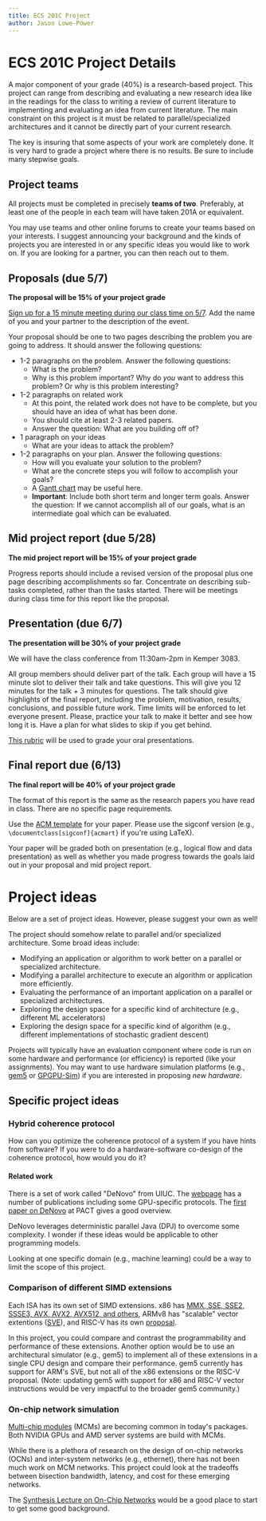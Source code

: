 ```yaml
---
title: ECS 201C Project
author: Jason Lowe-Power
---
```


# ECS 201C Project Details

A major component of your grade (40%) is a research-based project.
This project can range from describing and evaluating a new research idea like in the readings for the class to writing a review of current literature to implementing and evaluating an idea from current literature.
The main constraint on this project is it must be related to parallel/specialized architectures and it cannot be directly part of your current research.

The key is insuring that some aspects of your work are completely done.
It is very hard to grade a project where there is no results.
Be sure to include many stepwise goals.

## Project teams

All projects must be completed in precisely **teams of two**.
Preferably, at least one of the people in each team will have taken 201A or equivalent.

You may use teams and other online forums to create your teams based on your interests.
I suggest announcing your background and the kinds of projects you are interested in or any specific ideas you would like to work on.
If you are looking for a partner, you can then reach out to them.

## Proposals (due 5/7)

**The proposal will be 15% of your project grade**

[Sign up for a 15 minute meeting during our class time on 5/7](https://calendar.google.com/calendar/selfsched?sstoken=UU4yT1lsZUw4aElqfGRlZmF1bHR8YjIyNWNiNmQyZmE4MDY2MWU2OWNjOWE0NTE2MTdiZWI).
Add the name of you and your partner to the description of the event.

Your proposal should be one to two pages describing the problem you are going to address.
It should answer the following questions:

- 1-2 paragraphs on the problem. Answer the following questions:
  - What is the problem?
  - Why is this problem important? Why do *you* want to address this problem? Or why is this problem interesting?
- 1-2 paragraphs on related work
  - At this point, the related work does not have to be complete, but you should have an idea of what has been done.
  - You should cite at least 2-3 related papers.
  - Answer the question: What are you building off of?
- 1 paragraph on your ideas
  - What are your ideas to attack the problem?
- 1-2 paragraphs on your plan. Answer the following questions:
  - How will you evaluate your solution to the problem?
  - What are the concrete steps you will follow to accomplish your goals?
  - A [Gantt chart](https://en.wikipedia.org/wiki/Gantt_chart) may be useful here.
  - **Important**: Include both short term and longer term goals. Answer the question: If we cannot accomplish all of our goals, what is an intermediate goal which can be evaluated.

## Mid project report (due 5/28)

**The mid project report will be 15% of your project grade**

Progress reports should include a revised version of the proposal plus one page describing accomplishments so far.
Concentrate on describing sub-tasks completed, rather than the tasks started.
There will be meetings during class time for this report like the proposal.

## Presentation (due 6/7)

**The presentation will be 30% of your project grade**

We will have the class conference from 11:30am-2pm in Kemper 3083.

All group members should deliver part of the talk.
Each group will have a 15 minute slot to deliver their talk and take questions.
This will give you 12 minutes for the talk + 3 minutes for questions.
The talk should give highlights of the final report, including the problem, motivation, results, conclusions, and possible future work. Time limits will be enforced to let everyone present.
Please, practice your talk to make it better and see how long it is.
Have a plan for what slides to skip if you get behind.

[This rubric](rubric.pdf) will be used to grade your oral presentations.

## Final report due (6/13)

**The final report will be 40% of your project grade**

The format of this report is the same as the research papers you have read in class.
There are no specific page requirements.

Use the [ACM template](https://www.acm.org/publications/proceedings-template) for your paper. 
Please use the sigconf version (e.g., `\documentclass[sigconf]{acmart}` if you're using LaTeX).

Your paper will be graded both on presentation (e.g., logical flow and data presentation) as well as whether you made progress towards the goals laid out in your proposal and mid project report.

# Project ideas

Below are a set of project ideas.
However, please suggest your own as well!

The project should somehow relate to parallel and/or specialized architecture.
Some broad ideas include:

- Modifying an application or algorithm to work better on a parallel or specialized architecture.
- Modifying a parallel architecture to execute an algorithm or application more efficiently.
- Evaluating the performance of an important application on a parallel or specialized architectures.
- Exploring the design space for a specific kind of architecture (e.g., different ML accelerators)
- Exploring the design space for a specific kind of algorithm (e.g., different implementations of stochastic gradient descent)

Projects will typically have an evaluation component where code is run on some hardware and performance (or efficiency) is reported (like your assignments).
You may want to use hardware simulation platforms (e.g., [gem5](http://gem5.org/) or [GPGPU-Sim](http://www.gpgpu-sim.org/)) if you are interested in proposing *new hardware*.

## Specific project ideas

### Hybrid coherence protocol

How can you optimize the coherence protocol of a system if you have hints from software?
If you were to do a hardware-software co-design of the coherence protocol, how would you do it?

#### Related work

There is a set of work called "DeNovo" from UIUC.
The [webpage](http://rsim.cs.illinois.edu/denovo/pubs.html) has a number of publications including some GPU-specific protocols.
The [first paper on DeNovo](http://rsim.cs.illinois.edu/denovo/Pubs/11-pact-denovo.pdf) at PACT gives a good overview.

DeNovo leverages deterministic parallel Java (DPJ) to overcome some complexity.
I wonder if these ideas would be applicable to other programming models.

Looking at one specific domain (e.g., machine learning) could be a way to limit the scope of this project.

### Comparison of different SIMD extensions

Each ISA has its own set of SIMD extensions.
x86 has [MMX, SSE, SSE2, SSSE3, AVX, AVX2, AVX512, and others](https://en.wikipedia.org/wiki/Streaming_SIMD_Extensions),
ARMv8 has "scalable" vector extentions ([SVE](https://community.arm.com/developer/tools-software/hpc/b/hpc-blog/posts/technology-update-the-scalable-vector-extension-sve-for-the-armv8-a-architecture)),
and RISC-V has its own [proposal](https://riscv.github.io/documents/riscv-v-spec/riscv-v-spec.pdf).

In this project, you could compare and contrast the programmability and performance of these extensions.
Another option would be to use an architectural simulator (e.g., gem5) to implement all of these extensions in a single CPU design and compare their performance.
gem5 currently has support for ARM's SVE, but not all of the x86 extensions or the RISC-V proposal.
(Note: updating gem5 with support for x86 and RISC-V vector instructions would be very impactful to the broader gem5 community.)

### On-chip network simulation

[Multi-chip modules](https://en.wikipedia.org/wiki/Multi-chip_module) (MCMs) are becoming common in today's packages.
Both NVIDIA GPUs and AMD server systems are build with MCMs.

While there is a plethora of research on the design of on-chip networks (OCNs) and inter-system networks (e.g., ethernet), there has not been much work on MCM networks.
This project could look at the tradeoffs between bisection bandwidth, latency, and cost for these emerging networks.

The [Synthesis Lecture on On-Chip Networks](https://www.morganclaypool.com/doi/abs/10.2200/S00772ED1V01Y201704CAC040) would be a good place to start to get some good background.
